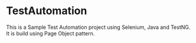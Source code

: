 # TestAutomation
This is a Sample Test Automation project using Selenium, Java and TestNG. It is build using Page Object pattern.

